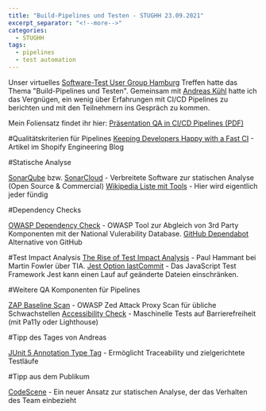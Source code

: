 ```yaml
---
title: "Build-Pipelines und Testen - STUGHH 23.09.2021"
excerpt_separator: "<!--more-->"
categories:
  - STUGHH
tags:
  - pipelines
  - test automation
---
```


Unser virtuelles [Software-Test User Group Hamburg](https://www.xing.com/communities/groups/software-test-user-group-hamburg-5a87-1002644/posts) Treffen hatte das Thema "Build-Pipelines und Testen". Gemeinsam mit [Andreas Kühl](https://www.xing.com/profile/Andreas_Kuehl) hatte ich das Vergnügen, ein wenig über Erfahrungen mit CI/CD Pipelines zu berichten und mit den Teilnehmern ins Gespräch zu kommen.

Mein Foliensatz findet ihr hier: [Präsentation QA in CI/CD Pipelines (PDF)](/assets/presentations/2021-09-23-qa-in-ci-cd-pipelines.pdf)

#Qualitätskriterien für Pipelines
[Keeping Developers Happy with a Fast CI](https://shopify.engineering/faster-shopify-ci) - Artikel im Shopify Engineering Blog

#Statische Analyse

[SonarQube](https://www.sonarqube.org/) bzw. [SonarCloud](https://sonarcloud.io/) - Verbreitete Software zur statischen Analyse (Open Source & Commercial)
[Wikipedia Liste mit Tools](https://en.wikipedia.org/wiki/List_of_tools_for_static_code_analysis) - Hier wird eigentlich jeder fündig

#Dependency Checks

[OWASP Dependency Check](https://owasp.org/www-project-dependency-check/) - OWASP Tool zur Abgleich von 3rd Party Komponenten mit der National Vulerability Database.
[GitHub Dependabot](https://github.com/dependabot) Alternative von GitHub


#Test Impact Analysis
[The Rise of Test Impact Analysis](https://martinfowler.com/articles/rise-test-impact-analysis.html) - Paul Hammant bei Martin Fowler über TIA.
[Jest Option lastCommit](https://jestjs.io/docs/cli#--lastcommit) - Das JavaScript Test Framework Jest kann einen Lauf auf geänderte Dateien einschränken.


#Weitere QA Komponenten für Pipelines

[ZAP Baseline Scan](https://www.zaproxy.org/docs/docker/baseline-scan/) - OWASP Zed Attack Proxy Scan für übliche Schwachstellen
[Accessibility Check](https://github.com/datengaertnerei/A11yTesting) - Maschinelle Tests auf Barrierefreiheit (mit Pa11y oder Lighthouse)

#Tipp des Tages von Andreas

[JUnit 5 Annotation Type Tag](https://junit.org/junit5/docs/5.0.2/api/org/junit/jupiter/api/Tag.html) - Ermöglicht Traceability und zielgerichtete Testläufe

#Tipp aus dem Publikum

[CodeScene](https://codescene.io/) - Ein neuer Ansatz zur statischen Analyse, der das Verhalten des Team einbezieht
